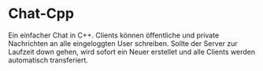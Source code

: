 # Chat-Cpp
 Ein einfacher Chat in C++. Clients können öffentliche und private Nachrichten an alle eingeloggten User schreiben. Sollte der Server zur Laufzeit down gehen, wird sofort ein Neuer erstellet und alle Clients werden automatisch transferiert.

